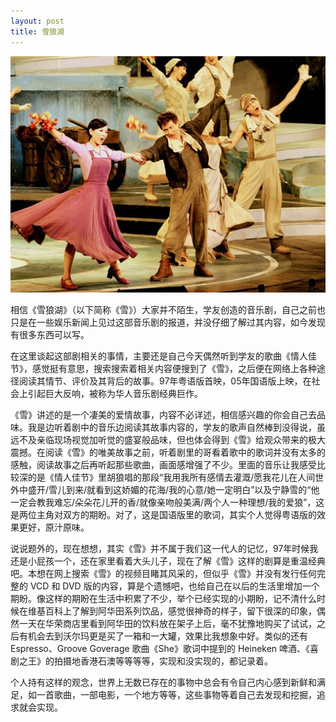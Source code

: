 ```yaml
---
layout: post
title: 雪狼湖
---
```


<center><img src="../assets/xlh.jpg" alt=""></center>

相信《雪狼湖》（以下简称《雪》）大家并不陌生，学友创造的音乐剧，自己之前也只是在一些娱乐新闻上见过这部音乐剧的报道，并没仔细了解过其内容，如今发现有很多东西可以写。

在这里谈起这部剧相关的事情，主要还是自己今天偶然听到学友的歌曲《情人佳节》，感觉挺有意思，搜索搜索着相关内容便搜到了《雪》，之后便在网络上各种途径阅读其情节、评价及其背后的故事。97年粤语版首映，05年国语版上映，在社会上引起巨大反响，被称为华人音乐剧经典巨作。

《雪》讲述的是一个凄美的爱情故事，内容不必详述，相信感兴趣的你会自己去品味。我是边听着剧中的音乐边阅读其故事内容的，学友的歌声自然棒到没得说，虽远不及亲临现场视觉加听觉的盛宴般品味，但也体会得到《雪》给观众带来的极大震撼。在阅读《雪》的唯美故事之前，听着剧里的哥看着歌中的歌词并没有太多的感触，阅读故事之后再听起那些歌曲，画面感增强了不少。里面的音乐让我感受比较深的是《情人佳节》里胡狼唱的那段“我用我所有感情去灌溉/愿我花儿在人间世外中盛开/雪儿到来/就看到这娇媚的花海/我的心意/她一定明白”以及宁静雪的“他一定会教我难忘/朵朵花儿开的香/就像亲吻般美满/两个人一种理想/我的爱狼”，这是两位主角对双方的期盼。对了，这是国语版里的歌词，其实个人觉得粤语版的效果更好，原汁原味。


说说题外的，现在想想，其实《雪》并不属于我们这一代人的记忆，97年时候我还是小屁孩一个，还在家里看着大头儿子，现在了解《雪》这样的剧算是重温经典吧。本想在网上搜索《雪》的视频目睹其风采的，但似乎《雪》并没有发行任何完整的 VCD 和 DVD 版的内容，算是个遗憾吧，也给自己在以后的生活里增加一个期盼。像这样的期盼在生活中积累了不少，举个已经实现的小期盼，记不清什么时候在维基百科上了解到阿华田系列饮品，感觉很神奇的样子，留下很深的印象，偶然一天在华荣商店里看到阿华田的饮料放在架子上后，毫不犹豫地购买了试试，之后有机会去到沃尔玛更是买了一箱和一大罐，效果比我想象中好。类似的还有 Espresso、Groove Goverage 歌曲《She》歌词中提到的 Heineken 啤酒、《喜剧之王》的拍摄地香港石澳等等等等，实现和没实现的，都记录着。

个人持有这样的观念，世界上无数已存在的事物中总会有令自己内心感到新鲜和满足，如一首歌曲，一部电影，一个地方等等，这些事物等着自己去发现和挖掘，追求就会实现。
